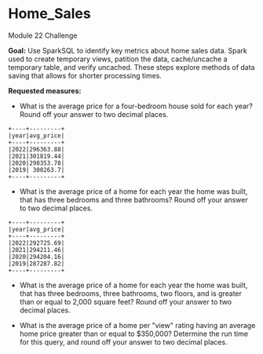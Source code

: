 # Home_Sales
Module 22 Challenge

**Goal:** Use SparkSQL to identify key metrics about home sales data. Spark used to create temporary views, patition the data, cache/uncache a temporary table, and verify uncached. These steps explore methods of data saving that allows for shorter processing times.

**Requested measures:**
- What is the average price for a four-bedroom house sold for each year? Round off your answer to two decimal places.

```
+----+---------+
|year|avg_price|
+----+---------+
|2022|296363.88|
|2021|301819.44|
|2020|298353.78|
|2019| 300263.7|
+----+---------+
```

- What is the average price of a home for each year the home was built, that has three bedrooms and three bathrooms? Round off your answer to two decimal places.

```
+----+---------+
|year|avg_price|
+----+---------+
|2022|292725.69|
|2021|294211.46|
|2020|294204.16|
|2019|287287.82|
+----+---------+
```

- What is the average price of a home for each year the home was built, that has three bedrooms, three bathrooms, two floors, and is greater than or equal to 2,000 square feet? Round off your answer to two decimal places.


- What is the average price of a home per "view" rating having an average home price greater than or equal to $350,000? Determine the run time for this query, and round off your answer to two decimal places.
